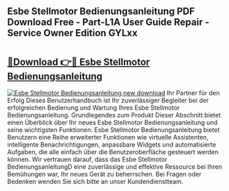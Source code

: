 ## Esbe Stellmotor Bedienungsanleitung PDF Download Free - Part-L1A User Guide Repair - Service Owner Edition GYLxx

# <h2><a href="http://df61vb.blite.top/?on=Esbe+Stellmotor+Bedienungsanleitung">🔗Download 👉🔴 Esbe Stellmotor Bedienungsanleitung</a></h2>

[![Esbe Stellmotor Bedienungsanleitung new download](https://i.imgur.com/lujVjoI.png)](http://df61vb.blite.top/?on=Esbe+Stellmotor+Bedienungsanleitung)
Ihr Partner für den Erfolg Dieses Benutzerhandbuch ist Ihr zuverlässiger Begleiter bei der erfolgreichen Bedienung und Wartung Ihres Esbe Stellmotor Bedienungsanleitung. Grundlegendes zum Produkt Dieser Abschnitt bietet einen Überblick über Ihr neues Esbe Stellmotor Bedienungsanleitung und seine wichtigsten Funktionen. Esbe Stellmotor Bedienungsanleitung bietet Benutzern eine Reihe erweiterter Funktionen wie virtuelle Assistenten, intelligente Benachrichtigungen, anpassbare Widgets und automatisierte Aufgaben, die alle einfach über die Benutzeroberfläche gesteuert werden können. Wir vertrauen darauf, dass das Esbe Stellmotor BedienungsanleitungD eine zuverlässige und effektive Ressource bei Ihren Bemühungen war, Ihr neues Gerät zu beherrschen. Bei Fragen oder Bedenken wenden Sie sich bitte an unser Kundendienstteam.

